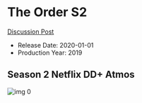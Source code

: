 # The Order S2

[Discussion Post](https://www.avsforum.com/threads/bass-eq-for-filtered-movies.2995212/post-59903996)

* Release Date: 2020-01-01
* Production Year: 2019

## Season 2 Netflix DD+ Atmos

![img 0](https://i.imgur.com/qhYSpY0.jpg)

